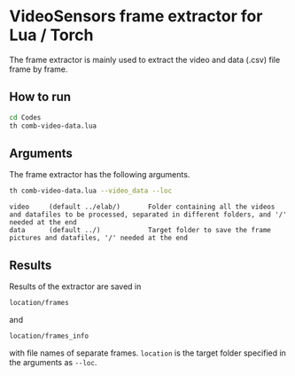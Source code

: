 # VideoSensors frame extractor for Lua / Torch

The frame extractor is mainly used to extract the video and data (.csv) file frame by frame.

## How to run

```bash
cd Codes
th comb-video-data.lua
```

## Arguments

The frame extractor has the following arguments.

```bash
th comb-video-data.lua --video_data --loc
```

```
video     (default ../elab/)       Folder containing all the videos and datafiles to be processed, separated in different folders, and '/' needed at the end
data      (default ../)            Target folder to save the frame pictures and datafiles, '/' needed at the end
```

## Results 

Results of the extractor are saved in 

```bash
location/frames
```

and 

```bash
location/frames_info
```

with file names of separate frames. `location` is the target folder specified in the arguments as `--loc`.
